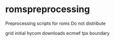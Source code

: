 # romspreprocessing
Preprocessing scripts for roms
Do not distribute

grid
initial
hycom downloads
ecmwf 
tpx
boundary



